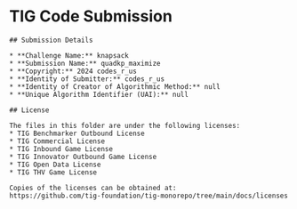 # TIG Code Submission

    ## Submission Details

    * **Challenge Name:** knapsack
    * **Submission Name:** quadkp_maximize
    * **Copyright:** 2024 codes_r_us
    * **Identity of Submitter:** codes_r_us
    * **Identity of Creator of Algorithmic Method:** null
    * **Unique Algorithm Identifier (UAI):** null

    ## License

    The files in this folder are under the following licenses:
    * TIG Benchmarker Outbound License
    * TIG Commercial License
    * TIG Inbound Game License
    * TIG Innovator Outbound Game License
    * TIG Open Data License
    * TIG THV Game License

    Copies of the licenses can be obtained at:  
    https://github.com/tig-foundation/tig-monorepo/tree/main/docs/licenses